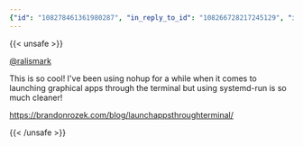 ```yaml
---
{"id": "108278461361980287", "in_reply_to_id": "108266728217245129", "in_reply_to_account_id": "263688", "sensitive": false, "spoiler_text": "", "visibility": "public", "language": "en", "replies_count": 0, "reblogs_count": 0, "favourites_count": 0, "edited_at": null, "reblog": null, "application": null, "account": {"id": "108219415927856966", "username": "brozek", "acct": "brozek", "display_name": "Brandon Rozek", "url": "https://fosstodon.org/@brozek", "avatar": "https://cdn.fosstodon.org/accounts/avatars/108/219/415/927/856/966/original/bae9f46f23936e79.jpg", "avatar_static": "https://cdn.fosstodon.org/accounts/avatars/108/219/415/927/856/966/original/bae9f46f23936e79.jpg", "header": "https://fosstodon.org/headers/original/missing.png", "header_static": "https://fosstodon.org/headers/original/missing.png", "noindex": true}, "media_attachments": [], "mentions": [{"id": "263688", "username": "ralismark", "url": "https://fosstodon.org/@ralismark", "acct": "ralismark"}], "tags": [], "emojis": [], "card": {"url": "https://brandonrozek.com/blog/launchappsthroughterminal/", "title": "Launch Apps through the Terminal", "description": "Normally when you launch an application through the terminal, the standard output appears, and closing the terminal closes the application. The nohup command allows applications to run regardless of any hangups sent. Combine that with making it a background task, and you have a quick and easy way to launch applications through the terminal.\nnohup application > /dev/null & ", "type": "link", "author_name": "Brandon Rozek", "author_url": "https://brandonrozek.com/", "provider_name": "", "provider_url": "", "html": "", "width": 0, "height": 0, "image": null, "embed_url": "", "blurhash": null}, "poll": null, "syndication": "https://fosstodon.org/@brozek/108278461361980287", "date": "2022-05-10T15:56:41.933Z"}
---
```

{{< unsafe >}}
<p><span class="h-card"><a href="https://fosstodon.org/@ralismark" class="u-url mention">@<span>ralismark</span></a></span> </p><p>This is so cool! I&#39;ve been using nohup for a while when it comes to launching graphical apps through the terminal but using systemd-run is so much cleaner!</p><p><a href="https://brandonrozek.com/blog/launchappsthroughterminal/" target="_blank" rel="nofollow noopener noreferrer"><span class="invisible">https://</span><span class="ellipsis">brandonrozek.com/blog/launchap</span><span class="invisible">psthroughterminal/</span></a></p>
{{< /unsafe >}}
